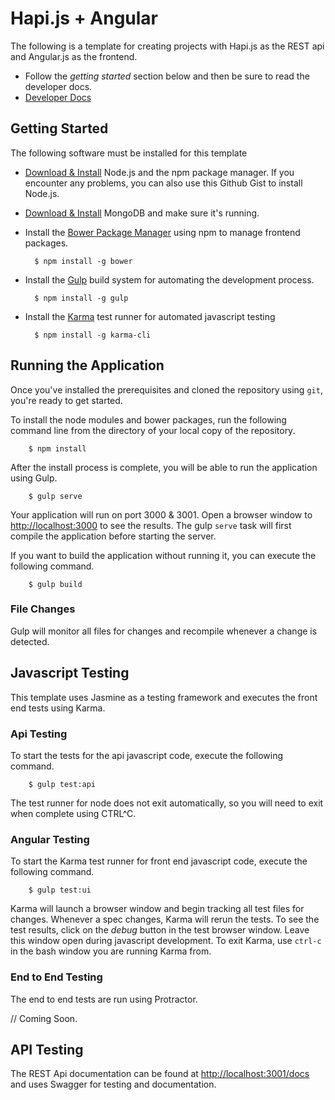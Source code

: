 # Hapi.js + Angular

The following is a template for creating projects with Hapi.js as the REST api and Angular.js as the frontend.

- Follow the *getting started* section below and then be sure to read the developer docs.
- [Developer Docs](/docs)

## Getting Started

The following software must be installed for this template

- [Download & Install](http://www.nodejs.org/download) Node.js and the npm package manager. If you encounter any problems, you can also use this Github Gist to install Node.js.

- [Download & Install](http://www.mongodb.org/downloads) MongoDB and make sure it's running.

- Install the [Bower Package Manager](http://bower.io/) using npm to manage frontend packages.

		$ npm install -g bower

- Install the [Gulp](http://gulpjs.com/) build system for automating the development process.

		$ npm install -g gulp

- Install the [Karma](http://karma-runner.github.io/0.13/index.html) test runner for automated javascript testing

		$ npm install -g karma-cli

##  Running the Application

Once you've installed the prerequisites and cloned the repository using `git`, you're ready to get started.

To install the node modules and bower packages, run the following command line from the directory of your local copy of the repository.

		$ npm install

After the install process is complete, you will be able to run the application using Gulp.

		$ gulp serve

Your application will run on port 3000 & 3001. Open a browser window to [http://localhost:3000](http://localhost:3000) to see the results. The gulp `serve` task will first compile the application before starting the server.

If you want to build the application without running it, you can execute the following command.

		$ gulp build

### File Changes

Gulp will monitor all files for changes and recompile whenever a change is detected.

## Javascript Testing

This template uses Jasmine as a testing framework and executes the front end tests using Karma.

### Api Testing

To start the tests for the api javascript code, execute the following command.

		$ gulp test:api

The test runner for node does not exit automatically, so you will need to exit when complete using CTRL^C.

### Angular Testing

To start the Karma test runner for front end javascript code, execute the following command.

		$ gulp test:ui

Karma will launch a browser window and begin tracking all test files for changes. Whenever a spec changes, Karma will rerun the tests. To see the test results, click on the *debug* button in the test browser window. Leave this window open during javascript development. To exit Karma, use `ctrl-c` in the bash window you are running Karma from.

### End to End Testing

The end to end tests are run using Protractor.

// Coming Soon.

## API Testing

The REST Api documentation can be found at [http://localhost:3001/docs](http://localhost:3001/docs) and uses Swagger for testing and documentation.